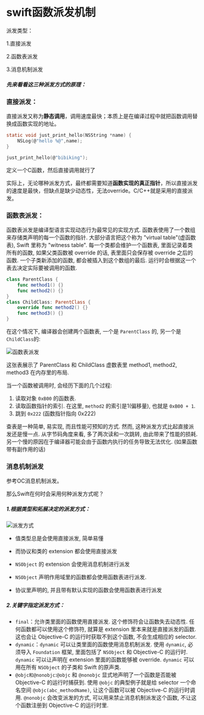 # swift函数派发机制

派发类型：

1.直接派发 

2.函数表派发

3.消息机制派发

##### 先来看看这三种派发方式的原理：

### 直接派发：

直接派发又称为**静态调用**，调用速度最快；本质上是在编译过程中就把函数调用替换成函数实现的地址。

```c
static void just_print_hello(NSString *name) {
    NSLog(@"hello %@",name);
}

just_print_hello(@"bibiking");
```

定义一个C函数，然后直接调用就行了

实际上，无论哪种派发方式，最终都需要知道**函数实现的真正指针**，所以直接派发的速度是最快，但缺点是缺少动态性，无法override。C/C++就是采用的直接派发。

### 函数表派发：

函数表派发是编译型语言实现动态行为最常见的实现方式. 函数表使用了一个数组来存储类声明的每一个函数的指针. 大部分语言把这个称为 "virtual table"(虚函数表), Swift 里称为 "witness table". 每一个类都会维护一个函数表, 里面记录着类所有的函数, 如果父类函数被 override 的话, 表里面只会保存被 override 之后的函数. 一个子类新添加的函数, 都会被插入到这个数组的最后. 运行时会根据这一个表去决定实际要被调用的函数.

```swift
class ParentClass {
    func method1() {}
    func method2() {}
}
class ChildClass: ParentClass {
    override func method2() {}
    func method3() {}
}
```

在这个情况下, 编译器会创建两个函数表, 一个是 `ParentClass` 的, 另一个是 `ChildClass`的:

![函数表派发](/Users/fengbufang/Desktop/Blogs/iOS面试/Swift派发机制/函数表派发.png)

这张表展示了 ParentClass 和 ChildClass 虚数表里 method1, method2, method3 在内存里的布局.

当一个函数被调用时, 会经历下面的几个过程:

1. 读取对象 `0xB00` 的函数表.
2. 读取函数指针的索引. 在这里, `method2` 的索引是1(偏移量), 也就是 `0xB00 + 1`.
3. 跳到 `0x222` (函数指针指向 0x222)

查表是一种简单, 易实现, 而且性能可预知的方式. 然而, 这种派发方式比起直接派发还是慢一点. 从字节码角度来看, 多了两次读和一次跳转, 由此带来了性能的损耗. 另一个慢的原因在于编译器可能会由于函数内执行的任务导致无法优化. (如果函数带有副作用的话)

### 消息机制派发

参考OC消息机制派发。



那么Swift在何时会采用何种派发方式呢？

##### 1.根据类型和拓展决定的派发方式：

![派发方式](/Users/fengbufang/Desktop/Blogs/iOS面试/Swift派发机制/派发方式.png)

- 值类型总是会使用直接派发, 简单易懂
- 而协议和类的 extension 都会使用直接派发
- `NSObject` 的 extension 会使用消息机制进行派发

- `NSObject` 声明作用域里的函数都会使用函数表进行派发.
- 协议里声明的, 并且带有默认实现的函数会使用函数表进行派发

##### 2.关键字指定派发方式：

- `final`：允许类里面的函数使用直接派发. 这个修饰符会让函数失去动态性. 任何函数都可以使用这个修饰符, 就算是 extension 里本来就是直接派发的函数. 这也会让 Objective-C 的运行时获取不到这个函数, 不会生成相应的 selector.
- `dynamic`：`dynamic` 可以让类里面的函数使用消息机制派发. 使用 `dynamic`, 必须导入 `Foundation` 框架, 里面包括了 `NSObject` 和 Objective-C 的运行时. `dynamic` 可以让声明在 extension 里面的函数能够被 override. `dynamic` 可以用在所有 `NSObject` 的子类和 Swift 的原声类.
- `@objc和@nonobjc`:`@objc` 和 `@nonobjc` 显式地声明了一个函数是否能被 Objective-C 的运行时捕获到. 使用 `@objc` 的典型例子就是给 selector 一个命名空间 `@objc(abc_methodName)`, 让这个函数可以被 Objective-C 的运行时调用. `@nonobjc` 会改变派发的方式, 可以用来禁止消息机制派发这个函数, 不让这个函数注册到 Objective-C 的运行时里. 
